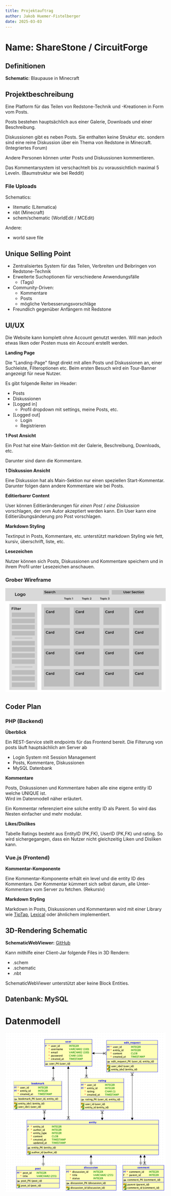 ```yaml
---
title: Projektauftrag
author: Jakob Huemer-Fistelberger
date: 2025-03-03
---
```



# Name: ShareStone / CircuitForge

## Definitionen

**Schematic**: Blaupause in Minecraft


## Projektbeschreibung

Eine Platform für das Teilen von Redstone-Technik und -Kreationen in
Form vom Posts.

Posts bestehen hauptsächlich aus einer
Galerie, Downloads und einer Beschreibung.

Diskussionen gibt es neben Posts. Sie enthalten keine Struktur etc. sondern
sind eine reine Diskussion über ein Thema von Redstone in Minecraft.
(Integriertes Forum)

Andere Personen können unter Posts
<opt>und Diskussionen</opt> kommentieren.

Das Kommentarsystem ist verschachtelt bis zu voraussichtlich
maximal 5 Leveln. (Baumstruktur wie bei Reddit)

### File Uploads

Schematics:

- litematic (Litematica)
- nbt (Minecraft)
- schem/schematic (WorldEdit / MCEdit)

Andere:
- world save file


## Unique Selling Point

- Zentralisiertes System für das Teilen, Verbreiten und Beibringen von
    Redstone-Technik
- Erweiterte Suchoptionen für verschiedene Anwendungsfälle
  - (Tags)
- Community-Driven:
  - Kommentare
  - Posts
  - mögliche Verbesserungsvorschläge
- Freundlich gegenüber Anfängern mit Redstone

## UI/UX

Die Website kann komplett ohne Account genutzt werden.
Will man jedoch etwas liken oder Posten muss ein Account erstellt
werden.

**Landing Page**

Die "Landing-Page" fängt direkt mit allen Posts und Diskussionen
an, einer Suchleiste, Filteroptionen etc.
Beim ersten Besuch wird ein Tour-Banner angezeigt für neue Nutzer.

Es gibt folgende Reiter im Header:

 - Posts
 - Diskussionen
 - [Logged in]
   - Profil dropdown mit settings, meine Posts, etc.
 - [Logged out]
   - Login
   - Registrieren


**1 Post Ansicht**

Ein Post hat eine Main-Sektion mit der Galerie, Beschreibung,
Downloads, etc.

Darunter sind dann die Kommentare.


**1 Diskussion Ansicht**

Eine Diskussion hat als Main-Sektion nur einen speziellen Start-Kommentar.
Darunter folgen dann andere Kommentare wie bei Posts.


**Editierbarer Content**

User können Editieränderungen für _einen Post_ / _eine Diskussion_ vorschlagen,
der vom Autor akzeptiert werden kann.
Ein User kann eine Editierübungsänderung pro Post vorschlagen.


**Markdown Styling**

Textinput in Posts, Kommentare, etc. unterstützt 
markdown Styling wie fett, kursiv, überschrift, liste, etc.


**Lesezeichen**

Nutzer können sich Posts, Diskussionen und Kommentare
speichern und in ihrem Profil unter Lesezeichen anschauen.


### Grober Wireframe

![Wireframe](wireframe.svg)


## Coder Plan

### PHP (Backend)

**Überblick**

Ein REST-Service stellt endpoints für das Frontend bereit.
Die Filterung von posts läuft hauptsächlich am Server ab

- Login System mit Session Management
- Posts, Kommentare, Diskussionen
- MySQL Datenbank

**Kommentare**

Posts, Diskussionen und Kommentare haben alle eine eigene
entity ID welche UNIQUE ist.\
Wird im Datenmodell näher erläutert.

Ein Kommentar referenziert eine solche entity ID als Parent.
So wird das Nesten einfacher und mehr modular.

**Likes/Dislikes**

Tabelle Ratings besteht aus EntityID (PK,FK), UserID (PK,FK) und 
rating.
So wird sichergegangen, dass ein Nutzer nicht gleichzeitig
Liken und Disliken kann.


### Vue.js (Frontend)

**Kommentar-Komponente**

Eine Kommentar-Komponente erhält ein level und die entity ID
des Kommentars. Der Kommentar kümmert sich selbst darum, alle
Unter-Kommentare vom Server zu fetchen. (Rekursiv)


**Markdown Styling**

Markdown in Posts, Diskussionen und Kommentaren wird mit einer 
Library wie
[TipTap](https://tiptap.dev/product/editor),
[Lexical](https://playground.lexical.dev/) 
oder ähnlichem implementiert.

## 3D-Rendering Schematic

**SchematicWebViewer:**
[GitHub](https://github.com/EngineHub/SchematicWebViewer?utm_source=chatgpt.com)

Kann mithilfe einer Client-Jar folgende Files in 3D Rendern:

- .schem
- .schematic
- .nbt

SchematicWebViewer unterstützt aber keine Block Entities.

## Datenbank: MySQL

# Datenmodell

![ERD](datamodel/datamodel.png)


